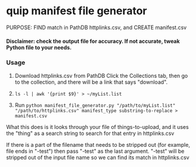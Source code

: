 # quip manifest file generator
PURPOSE: FIND match in PathDB httplinks.csv, and CREATE manifest.csv

#### Disclaimer: check the output file for accuracy. If not accurate, tweak Python file to your needs.

### Usage
1) Download httplinks.csv from PathDB
Click the Collections tab, then go to the collection, and there will be a link that says "download".

2) `ls -l | awk '{print $9}' > ~/myList.list`

3) Run `python manifest_file_generator.py "/path/to/myList.list" "/path/to/httplinks.csv" manifest_type substring-to-replace > manifest.csv`

What this does is it looks through your file of things-to-upload,
and it uses the "thing" as a search string to search for that entry
in httplinks.csv

If there is a part of the filename that needs to be stripped out
(for example, file ends in "-test")
then pass "-test" as the last argument.
"-test" will be stripped out of the input file name so we can find its match in httplinks.csv
